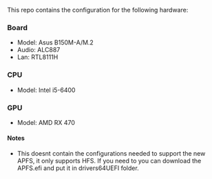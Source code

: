 This repo contains the configuration for the following hardware:

### Board
  - Model: Asus B150M-A/M.2
  - Audio: ALC887
  - Lan: RTL8111H
  
### CPU  
  - Model: Intel i5-6400
  
### GPU
  - Model: AMD RX 470

#### Notes
  - This doesnt contain the configurations needed to support the new APFS, it only supports HFS. If you need to you can download the APFS.efi and put it in drivers64UEFI folder.
